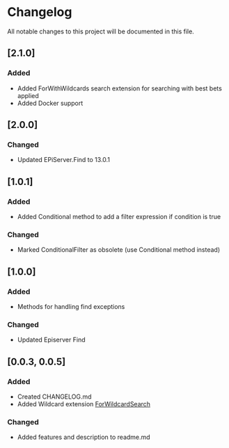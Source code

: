 # Changelog

All notable changes to this project will be documented in this file.

## [2.1.0]

### Added
* Added ForWithWildcards search extension for searching with best bets applied
* Added Docker support

## [2.0.0]

### Changed
* Updated EPiServer.Find to 13.0.1

## [1.0.1]

### Added
* Added Conditional method to add a filter expression if condition is true

### Changed
* Marked ConditionalFilter as obsolete (use Conditional method instead)

## [1.0.0]

### Added
* Methods for handling find exceptions

### Changed
* Updated Episerver Find

## [0.0.3, 0.0.5]

### Added
* Created CHANGELOG.md
* Added Wildcard extension [ForWildcardSearch](https://github.com/Geta/EPi.Find.Extensions/blob/master/src/Geta.EPi.Find.Extensions/TypeSearchExtensions.cs#L88)

### Changed
* Added features and description to readme.md

